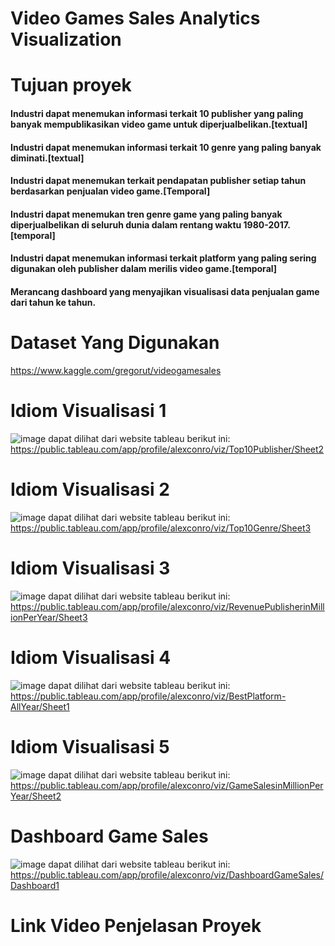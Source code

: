 # Video Games Sales Analytics Visualization
# Tujuan proyek 

#### Industri dapat menemukan informasi terkait 10 publisher yang paling banyak mempublikasikan video game untuk diperjualbelikan.[textual] 
#### Industri dapat menemukan informasi terkait 10 genre yang paling banyak diminati.[textual] 
#### Industri dapat menemukan terkait pendapatan publisher setiap tahun berdasarkan penjualan video game.[Temporal]
#### Industri dapat menemukan tren genre game yang paling banyak diperjualbelikan di seluruh dunia dalam rentang waktu 1980-2017. [temporal] 
#### Industri dapat menemukan informasi terkait platform yang paling sering digunakan oleh publisher dalam merilis video game.[temporal]
#### Merancang dashboard yang menyajikan visualisasi data penjualan game dari tahun ke tahun.

# Dataset Yang Digunakan
https://www.kaggle.com/gregorut/videogamesales

# Idiom Visualisasi 1
![image](https://user-images.githubusercontent.com/60686944/144212938-5e9d10db-e4a0-4d79-b818-472d42684fe0.png)
dapat dilihat dari website tableau berikut ini:
https://public.tableau.com/app/profile/alexconro/viz/Top10Publisher/Sheet2

# Idiom Visualisasi 2
![image](https://user-images.githubusercontent.com/60686944/144213013-f08d2931-ce99-463f-b261-ec170c925c8a.png)
dapat dilihat dari website tableau berikut ini:
https://public.tableau.com/app/profile/alexconro/viz/Top10Genre/Sheet3
# Idiom Visualisasi 3
![image](https://user-images.githubusercontent.com/60686944/144213054-9033c391-bc30-46df-a7f8-bdadbdce6ca9.png)
dapat dilihat dari website tableau berikut ini:
https://public.tableau.com/app/profile/alexconro/viz/RevenuePublisherinMillionPerYear/Sheet3
# Idiom Visualisasi 4
![image](https://user-images.githubusercontent.com/60686944/144213186-bf345a7f-79f5-4b38-8646-359dff324d3a.png)
dapat dilihat dari website tableau berikut ini:
https://public.tableau.com/app/profile/alexconro/viz/BestPlatform-AllYear/Sheet1
# Idiom Visualisasi 5
![image](https://user-images.githubusercontent.com/60686944/144213232-7115db6d-ca6e-4bb9-8935-a2d40f0305e5.png)
dapat dilihat dari website tableau berikut ini:
https://public.tableau.com/app/profile/alexconro/viz/GameSalesinMillionPerYear/Sheet2
# Dashboard Game Sales
![image](https://user-images.githubusercontent.com/60686944/144213290-e41e8186-3c0a-44d9-bc02-75bc247af1c9.png)
dapat dilihat dari website tableau berikut ini:
https://public.tableau.com/app/profile/alexconro/viz/DashboardGameSales/Dashboard1
# Link Video Penjelasan Proyek



